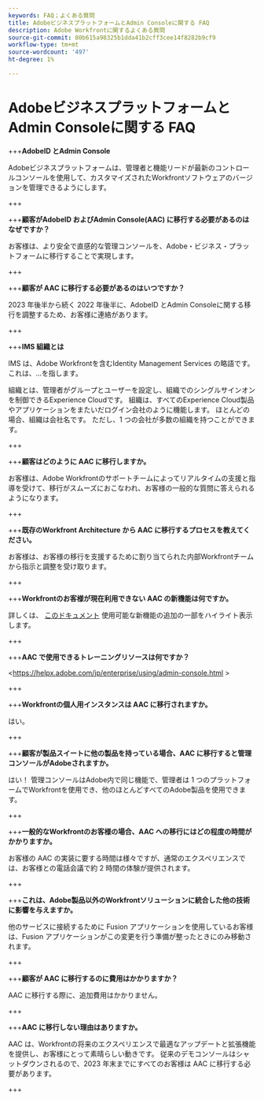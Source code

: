 ```yaml
---
keywords: FAQ；よくある質問
title: AdobeビジネスプラットフォームとAdmin Consoleに関する FAQ
description: Adobe Workfrontに関するよくある質問
source-git-commit: 80b615a98325b1dda41b2cff3cee14f8282b9cf9
workflow-type: tm+mt
source-wordcount: '497'
ht-degree: 1%

---
```


# AdobeビジネスプラットフォームとAdmin Consoleに関する FAQ

+++**AdobeID とAdmin Console**

Adobeビジネスプラットフォームは、管理者と機能リードが最新のコントロールコンソールを使用して、カスタマイズされたWorkfrontソフトウェアのバージョンを管理できるようにします。

+++

+++**顧客がAdobeID およびAdmin Console(AAC) に移行する必要があるのはなぜですか？**

お客様は、より安全で直感的な管理コンソールを、Adobe・ビジネス・プラットフォームに移行することで実現します。

+++

+++**顧客が AAC に移行する必要があるのはいつですか？**

2023 年後半から続く 2022 年後半に、AdobeID とAdmin Consoleに関する移行を調整するため、お客様に連絡があります。

+++

+++**IMS 組織とは**

IMS は、Adobe Workfrontを含むIdentity Management Services の略語です。これは、...を指します。

組織とは、管理者がグループとユーザーを設定し、組織でのシングルサインオンを制御できるExperience Cloudです。 組織は、すべてのExperience Cloud製品やアプリケーションをまたいだログイン会社のように機能します。 ほとんどの場合、組織は会社名です。 ただし、1 つの会社が多数の組織を持つことができます。

+++

+++**顧客はどのように AAC に移行しますか。**

お客様は、Adobe Workfrontのサポートチームによってリアルタイムの支援と指導を受けて、移行がスムーズにおこなわれ、お客様の一般的な質問に答えられるようになります。

+++

+++**既存のWorkfront Architecture から AAC に移行するプロセスを教えてください。**

お客様は、お客様の移行を支援するために割り当てられた内部Workfrontチームから指示と調整を受け取ります。

+++

+++**Workfrontのお客様が現在利用できない AAC の新機能は何ですか。**

詳しくは、 [このドキュメント](overview.md) 使用可能な新機能の追加の一部をハイライト表示します。

+++

+++**AAC で使用できるトレーニングリソースは何ですか？**

&lt;https://helpx.adobe.com/jp/enterprise/using/admin-console.html >

+++

+++**Workfrontの個人用インスタンスは AAC に移行されますか。**

はい。

+++

+++**顧客が製品スイートに他の製品を持っている場合、AAC に移行すると管理コンソールがAdobeされますか。**

はい！ 管理コンソールはAdobe内で同じ機能で、管理者は 1 つのプラットフォームでWorkfrontを使用でき、他のほとんどすべてのAdobe製品を使用できます。

+++

+++**一般的なWorkfrontのお客様の場合、AAC への移行にはどの程度の時間がかかりますか。**

お客様の AAC の実装に要する時間は様々ですが、通常のエクスペリエンスでは、お客様との電話会議で約 2 時間の体験が提供されます。

+++

+++**これは、Adobe製品以外のWorkfrontソリューションに統合した他の技術に影響を与えますか。**

他のサービスに接続するために Fusion アプリケーションを使用しているお客様は、Fusion アプリケーションがこの変更を行う準備が整ったときにのみ移動されます。

+++

+++**顧客が AAC に移行するのに費用はかかりますか？**

AAC に移行する際に、追加費用はかかりません。

+++

+++**AAC に移行しない理由はありますか。**

AAC は、Workfrontの将来のエクスペリエンスで最適なアップデートと拡張機能を提供し、お客様にとって素晴らしい動きです。 従来のデモコンソールはシャットダウンされるので、2023 年末までにすべてのお客様は AAC に移行する必要があります。

+++
